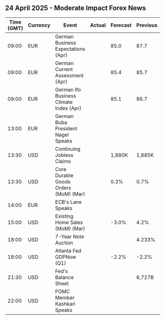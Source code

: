 ## 24 April 2025 - Moderate Impact Forex News

| Time (GMT) | Currency | Event | Actual | Forecast | Previous |
|------|----------|-------|--------|----------|----------|
| 09:00 | EUR | German Business Expectations (Apr) |  | 85.0 | 87.7 |
| 09:00 | EUR | German Current Assessment (Apr) |  | 85.4 | 85.7 |
| 09:00 | EUR | German Ifo Business Climate Index (Apr) |  | 85.1 | 86.7 |
| 13:00 | EUR | German Buba President Nagel Speaks |  |  |  |
| 13:30 | USD | Continuing Jobless Claims |  | 1,880K | 1,885K |
| 13:30 | USD | Core Durable Goods Orders (MoM) (Mar) |  | 0.3% | 0.7% |
| 14:00 | EUR | ECB's Lane Speaks |  |  |  |
| 15:00 | USD | Existing Home Sales (MoM) (Mar) |  | -3.0% | 4.2% |
| 18:00 | USD | 7-Year Note Auction |  |  | 4.233% |
| 18:00 | USD | Atlanta Fed GDPNow (Q1) |  | -2.2% | -2.2% |
| 21:30 | USD | Fed's Balance Sheet |  |  | 6,727B |
| 22:00 | USD | FOMC Member Kashkari Speaks |  |  |  |
